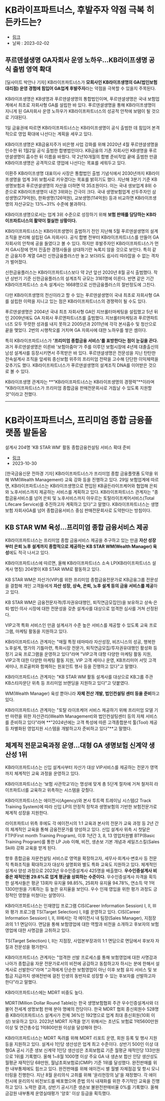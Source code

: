 




# KB라이프파트너스, 후발주자 약점 극복 히든카드는?
- [링크](https://dealsite.co.kr/articles/97426)
- 날짜 : 2023-02-02
## 푸르덴셜생명 GA자회사 운영 노하우…KB라이프생명 공식 출범 영역 확대

[딜사이트 박안나 기자] KB라이프파트너스가 **모회사인 KB라이프생명의 GA(법인보험대리점) 운영 경험에 힘입어 GA업계 후발주자**라는 약점을 극복할 수 있을지 주목된다.

KB라이프생명은 KB생명과 푸르덴셜생명의 통합법인이며, 푸르덴셜생명은 국내 보험업계에서 최초로 자회사형 GA를 설립한 바 있다. 푸르덴셜생명을 통해 KB라이프생명이 지니게 된 GA자회사 운영 노하우가 KB라이프파트너스의 성공적 안착에 보탬이 될 것으로 기대된다.

1일 금융권에 따르면 KB라이프파트너스는 KB라이프생명이 공식 출범한 데 힘입어 본격적으로 영업 확대에 나선다는 계획을 세우고 있다.

KB라이프생명은 KB금융지주가 비은행 사업 강화를 위해 2020년 4월 푸르덴셜생명을 인수한 뒤 1월2일 공식 출범한 합병법인이다. KB금융의 기존 자회사인 KB생명을 푸르덴셜생명이 흡수한 뒤 이름을 바꿨다. 약 2년10개월의 합병 준비작업 끝에 출범한 만큼 KB라이프생명은 공격적으로 영업에 나선다는 목표를 세워두고 있다. 

이환주 KB라이프생명 대표이사 사장은 통합법인 출범 기념식에서 2030년까지 KB라이프생명을 업계 3위 보험사로 키우겠다는 목표를 밝히기도 했다. 지난해 3분기 기준 KB생명보험과 푸르덴셜생명의 자산을 더하면 약 35조원이다. 이는 국내 생보업계 8위 수준으로 KB라이프생명이 내건 3위와는 간극이 크다. 국내 생명보험업계 선두주자인 삼성생명(279억원), 한화생명(126억원), 교보생명(114억원) 등과 비교하면 KB라이프생명의 자산규모는 13%~31% 수준에 불과하다.

KB라이프생명으로서는 업계 3위 수준으로 성장하기 위해 **보험 판매를 담당하는 KB라이프파트너스의 활약이 절실한 상황이다.**

KB라이프파트너스는 KB라이프생명이 출범하기 전인 지난해 5월 푸르덴셜생명의 설계조직을 분리해 설립된 GA 자회사다. 공식 합병 전부터 KB라이프파트너스를 만들어 GA 자회사의 안착에 공을 들였다고 볼 수 있다. 하지만 후발주자인 KB라이프파트너스가 먼저 GA시장에 먼저 진출한 경쟁사들을 상대하기란 녹록지 않을 것으로 보인다. 특히 같은 금융지주 계열 GA인 신한금융플러스만 놓고 보더라도 쉽사리 따라잡을 수 없는 격차가 벌어졌다.

신한금융플러스는 KB라이프파트너스보다 약 2년 앞선 2020년 8월 공식 출범했다. 작년 상반기 기준 신한금융플러스의 설계조직 규모는 3161명에 이른다. 반면 같은 기간 KB라이프파트너스 소속 설계사는 1668명으로 신한금융플러스의 절반정도에 그친다.

다만 KB라이프생명의 전신이라고 할 수 있는 푸르덴셜생명이 국내 최초로 자회사형 GA를 설립한 이력을 지니고 있는 점은 KB라이프파트너스의 경쟁력이 될 수도 있다.

푸르덴셜생명은 2004년 국내 최초 자회사형 GA인 지브롤터마케팅을 설립했고 5년 뒤인 2009년에도 GA 자회사 푸르앤파트너즈를 출범했다. 지브롤터마케팅과 푸르앤파트너즈 모두 뚜렷한 성과를 내지 못하고 2005년과 2011년에 각각 본사흡수 및 청산으로 끝을 맺었다. 2번의 시행착오를 거치며 GA 자회사에 대한 노하우를 쌓은 셈이다.

특히 KB라이프파트너스가 **'프리미엄 종합금융 서비스'를 표방한다는 점이 눈길을 끈다.** 과거 푸르덴셜생명은 이른바 '보험아줌마'가 주를 이루던 보험시장에 4년제 대졸출신의 남성 설계사를 등장시키면서 주목받은 바 있다. 푸르덴셜생명은 전문성을 지닌 탄탄한 전속설계사 조직을 앞세워 종신보험 위주의 프리미엄 전략을 고수해 단단한 이익체력을 갖추기도 했다. KB라이프파트너스가 푸르덴셜생명의 설계조직 DNA를 이어받은 것으로 볼 수 있다.  

KB라이프생명 관계자는 **"KB라이프파트너스는 KB라이프생명의 경쟁력"**이라며 "KB라이프파트너스가 프리미엄 종합금융 판매전문회사로 거듭날 수 있도록 지원할 것"이라고 전했다.






----

# KB라이프파트너스, 프리미엄 종합 금융플랫폼 발돋움
설계사 204명 'KB STAR WM' 활동
종합금융컨설팅 서비스 확대 준비

- [링크](https://www.fntimes.com/html/view.php?ud=202310290938311215dd55077bc2_18)
- 2023-10-30

[한국금융신문 전하경 기자] KB라이프파트너스가 프리미엄 종합 금융플랫폼 도약을 위해 WM(Wealth Management) 교육 강화 등을 진행하고 있다.
29일 보험업계에 따르면, KB라이프파트너스는 KB라이프생명으로 편입된 KB골든라이프케어와 협업해 은퇴와 노후서비스까지 제공하는 서비스를 계획하고 있다.
KB라이프파트너스 관계자는 "종합금융서비스를 넘어 은퇴 및 노후서비스까지 아우르는 토탈라이프케어서비스(Total Lifecare Service)를 추진하고자 계획하고 있다"고 말했다.
KB라이프파트너스는 생명보험 자회사GA를 넘어 종합금융서비스 중심 판매전문회사로 도약한다는 방침이다.

## KB STAR WM 육성…프리미엄 종합 금융서비스 제공
KB라이프파트너스는 프리미엄 종합 금융서비스 제공을 추구하고 있는 만큼 **자산 성장부터 은퇴 노후 설계까지 종합적으로 제공하는 KB STAR WM(Wealth Manager) 육성**에도 적극 나서고 있다.

KB라이프파트너스에 따르면, 올해 KB라이프파트너스 소속 LP(KB라이프파트너스 설계사 명칭) 204명이 KB STAR WM로 활동하고 있다.

KB STAR WM은 자산가(VIP)를 위한 프리미엄 종합금융전문가로 KB금융그룹 전문성을 결합해 개인 고객들에게 **자산 성장, 상속, 은퇴, 노후 설계 등의 금융 서비스를 제공**하고 있다.

KB STAR WM은 금융전문자격(투자권유대행인, 퇴직연금모집인)을 보유하고 상속·은퇴·법인·의사 시장에 대한 전문성을 갖춘 설계사를 대상으로 엄격한 심사를 거쳐 선정된다.

VIP고객 특화 서비스인 만큼 설계사가 수준 높은 서비스를 제공할 수 있도록 교육 프로그램, 마케팅 활동을 지원하고 있다.

KB라이프파트너스 관계자는 "매월 특정 테마따라 자산성장, 비즈니스의 성공, 행복한 노후설계, 명가의 기틀마련, 특화시장 전문가, 퇴직연금모집/투자권유대행인 활성화 등 정기 교육 프로그램을 운영하고 있다"라며 "VIP고객 대항 다양한 마케팅 활동 지원, VIP고객 대한 다양한 마케팅 활동 지원, VIP 고객 세미나 운영, KB프리미어 서밋 고객세미나, 프로골퍼와 함께하는 원포인트 행사 등을 진행하고 있다"고 말했다.

KB라이프파트너스 관계자는 "KB STAR WM 활동 설계사를 대상으로 KB그룹 주관 KB스타자문단 위촉 등 프리미엄 브랜딩을 지원하고 있다"고 덧붙였다.

WM(Wealth Manager) 육성 뿐아니라 **자체 전산 개발, 법인컨설팅 센터 등을 준비**하고 있다.

KB라이프파트너스 관계자는 "토탈 라이프케어 서비스 제공하기 위해 프리미엄 모델 기반 마련을 위한 자산관리(Wealth Management)와 법인컨설팅센터 등의 자체 서비스를 준비하고 있다"라며 **"2024년에는 고객 특성에 따른 고객종합분석 툴(Tool) 제공 등 차별화된 영업지원 시스템을 개발하고자 준비하고 있다"**고 말했다.


## 체계적 전문교육과정 운영…대형 GA 생명보험 신계약 생산성 1위
KB라이프파트너스는 신입 설계사부터 자산가 대상 VIP서비스를 제공하는 전문가 영역까지 체계적인 교육 과정을 운영하고 있다.

KB라이프파트너스는 ‘보험 사관학교’라는 명성에 맞게 총 5단계 절차에 거쳐 철저히 라이프파트너를 교육하고 위촉하는 시스템을 갖췄다.

KB라이프파트너스는 에이전시(Agency)와 본사 투트랙 트레이닝 시스템(2 Track Training System)에 따라 신입 LP의 안정적 정착과 생명보험의 기반한 보험전문가로 체계적 성장을 지원한다.

라이프파트너 위촉 후에도 각 에이전시의 1:1 교육과 본사의 전문가 교육 과정 등 2년 간의 체계적인 교육을 통해 금융전문가를 양성하고 있다. 신입 설계사 위촉 시 첫달은 FTP(First month Training Program), 이후 1년간 3, 8, 13 영업차원별 BTP(Basic Training Program)를 통한 LP Job 이해, 비전, 생손보 기본 개념과 세일즈스킬(Sales Skill) 강화 교육을 받게 된다.

향후 종합금융 자문컨설팅 서비스로 영역을 확장하고자, 세무사·회계사·변호사 등 전문직 특화조직을 확대하고자 대상자 설명회와 별도 특화 교육도 지원하고 있다.
체계적인 설계사 양성 과정으로 2023년 우수인증설계사 425명을 배출했다.
**우수인증설계사 비중은 재적인원 29.6%로 업계 평균을 상회하는 수준이다.**
우수인증설계사 자격을 획득한 설계사들은 평균 13회차 유지율 98.85%, 25회차 유지율 94.78%, 연소득 약 1억1300만원을 기록하는 등 높은 유지율을 보인다.
우수 인재 영입을 위한 평가 과정도 긍정적인 영향을 미쳤다는 설명이다.

KB라이프파트너스는 인재영입 프로그램 CIS(Career Information Session) I, II, III와 평가 프로그램 TS(Target Selection) I, II를 운영하고 있다.
CIS(Career Information Session) I, II, III에서는 각 에이전시 내 팀장(Sales Manager), 지점장과의 1:1 면담이다.
면담을 통해 보험영업에 대한 역할과 비전을 소개하고 후보자의 보험영업에 대한 사명감을 고취하고 있다.

TS(Target Selection) I, II는 지점장, 사업본부장과의 1:1 면담으로 면담에서 후보자 자질과 전문성을 평가한다.

KB라이프파트너스 관계자는 "엄격한 선발 프로세스를 통해 보험영업에 대한 사명감과 나아가 종합금융 자문 전문가로서의 비전에 공감하고 동참하고자 하시는 분에 한해서 설계사로 선발한다"라며 "고객에게 단순한 보험영업이 아닌 이후 보험 유지 서비스 및 보험금 지급까지 생애전반에 걸친 인생의 동반자로 성장할 수 있는 후보자를 선발하고자 한다"라고 말했다.

KB라이프파트너스에는 MDRT 비중도 높다.

MDRT(Million Dollar Round Table)는 한국 생명보험협회 주관 우수인증설계사와 더불어 전세계 생명보험 판매 분야 명예의 전당이다.
한국 MDRT 협회 종신회원수 528명 중 KB라이프파트너스 설계사가 전체 36%인 192명으로 업계 최대 종신회원(10회 이상) 보유하고 있다.
2023년 MDRT 자격을 얻기 위해서는 초년도 보험료 1억5600만원 이상 및 연간총수입 1억800만원 이상을 달성해야 한다.

KB라이프파트너스는 MDRT 독려를 위해 MDRT 리포트 운영, 회원 등록 및 행사 지원 등을 지원하고 있다. 설계사 1인당 생산성은 업계 최고 수준이다.
상반기 500인 이상 대형GA 공시 기준 생보 신계약 1인당 생산성은 초회보험료 기준 월평균 재적인당 133만원으로 1위를 기록했다.
올해 1~8월 1000명 이상 주요 GA 내 생손보 합산 인당 생산성도 월평균 재적인당 68만원, 월납초회보험료(CMIP) 기준 1위를 달성했다.
완전판매를 위한 내부통제에도 힘쓰고 있다. 완전판매를 위해 에이전시 별 월별 자체점검 및 항시 모니터링을 진행한다.
지난 8월 윤리의식 고취를 위해 '윤리헌장의 날'을 재정했다. 각 에이전시에 윤리의식 비전보드를 배포했으며 준법 의식 내재화를 위한 주기적인 교육을 진행하고 있다.
노력한 결과, 상반기 공시기준 생손보 불완전판매비율 0%를 기록했다. 올해 금감원 내부통제 운영실태평가 '양호' 이상 등급을 획득했다.
